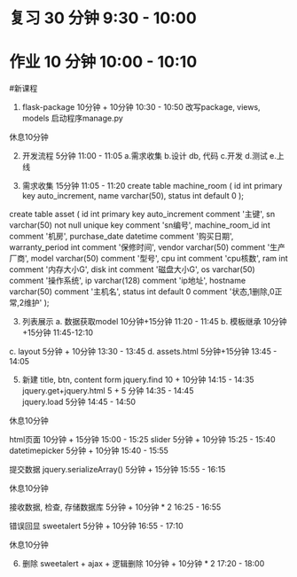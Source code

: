 # 复习 30 分钟  9:30 - 10:00
# 作业 10 分钟  10:00 - 10:10

#新课程


1. flask-package 10分钟 + 10分钟 10:30 - 10:50
 改写package, views, models
 启动程序manage.py

休息10分钟

2. 开发流程 5分钟 11:00 - 11:05
a.需求收集
b.设计 db, 代码
c.开发
d.测试
e.上线

2. 需求收集 15分钟 11:05 - 11:20
create table machine_room (
    id int primary key auto_increment,
    name varchar(50),
    status int default 0
);

create table asset (
id int primary key auto_increment comment '主键',
sn varchar(50) not null unique key comment 'sn编号',
machine_room_id int comment '机房',
purchase_date datetime comment '购买日期',
warranty_period int comment '保修时间',
vendor varchar(50) comment '生产厂商',
model varchar(50) comment '型号',
cpu int comment 'cpu核数',
ram int comment '内存大小G',
disk int comment '磁盘大小G',
os varchar(50) comment '操作系统',
ip varchar(128) comment 'ip地址',
hostname varchar(50) comment '主机名',
status int default 0 comment '状态,1删除,0正常,2维护'
);

3. 列表展示
  a. 数据获取model 10分钟+15分钟 11:20 - 11:45
  b. 模板继承  10分钟+15分钟  11:45-12:10

  c. layout   5分钟 + 10分钟  13:30 - 13:45
  d. assets.html  5分钟+15分钟 13:45 - 14:05

5. 新建
  title, btn, content
  form
  jquery.find             10 + 10分钟 14:15 - 14:35
  jquery.get+jquery.html  5 + 5 分钟 14:35 - 14:45       
  jquery.load             5分钟 14:45 - 14:50

休息10分钟

  html页面                10分钟 + 15分钟 15:00 - 15:25
  slider                  5分钟  + 10分钟 15:25 - 15:40
  datetimepicker          5分钟  + 10分钟 15:40 - 15:55

  提交数据
  jquery.serializeArray() 5分钟 + 15分钟 15:55 - 16:15

  休息10分钟

  接收数据, 检查, 存储数据库 5分钟 + 10分钟 * 2  16:25 - 16:55

  错误回显
  sweetalert               5分钟 + 10分钟  16:55 - 17:10

休息10分钟

6. 删除
  sweetalert + ajax + 逻辑删除     10分钟 + 10分钟 * 2 17:20 - 18:00
